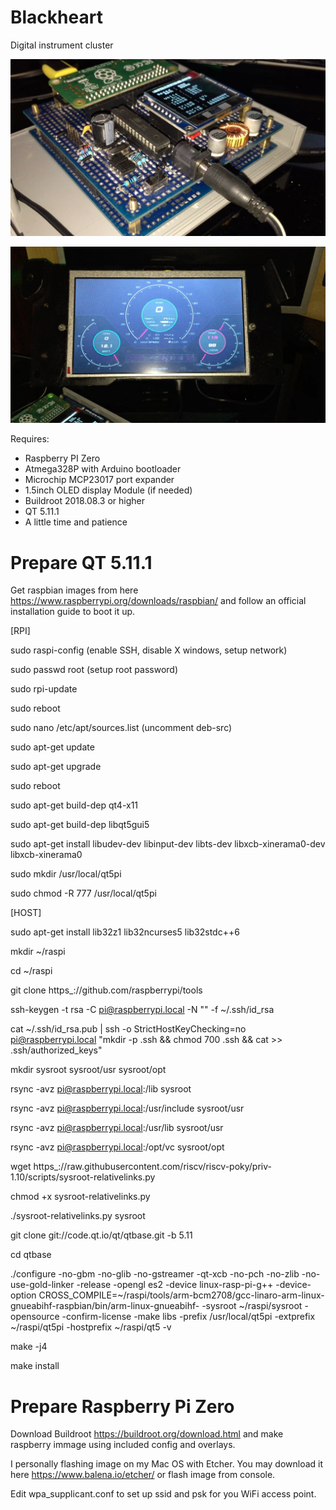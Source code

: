 # Blackheart
Digital instrument cluster

![preview 1](https://github.com/helimania/Blackheart/blob/master/preview1.jpg)

![preview 2](https://github.com/helimania/Blackheart/blob/master/preview2.jpg)

Requires:
- Raspberry PI Zero
- Atmega328P with Arduino bootloader
- Microchip MCP23017 port expander
- 1.5inch OLED display Module (if needed)
- Buildroot 2018.08.3 or higher
- QT 5.11.1
- А little time and patience

# Prepare QT 5.11.1

Get raspbian images from here https://www.raspberrypi.org/downloads/raspbian/ and follow an official installation guide to boot it up.

[RPI]

sudo raspi-config (enable SSH, disable X windows, setup network)

sudo passwd root (setup root password)

sudo rpi-update

sudo reboot

sudo nano /etc/apt/sources.list (uncomment deb-src)

sudo apt-get update

sudo apt-get upgrade

sudo reboot

sudo apt-get build-dep qt4-x11

sudo apt-get build-dep libqt5gui5

sudo apt-get install libudev-dev libinput-dev libts-dev libxcb-xinerama0-dev libxcb-xinerama0

sudo mkdir /usr/local/qt5pi

sudo chmod -R 777 /usr/local/qt5pi

[HOST]

sudo apt-get install lib32z1 lib32ncurses5 lib32stdc++6

mkdir ~/raspi

cd ~/raspi

git clone https_://github.com/raspberrypi/tools

ssh-keygen -t rsa -C pi@raspberrypi.local -N "" -f ~/.ssh/id_rsa

cat ~/.ssh/id_rsa.pub | ssh -o StrictHostKeyChecking=no pi@raspberrypi.local "mkdir -p .ssh && chmod 700 .ssh && cat >> .ssh/authorized_keys"

mkdir sysroot sysroot/usr sysroot/opt

rsync -avz pi@raspberrypi.local:/lib sysroot

rsync -avz pi@raspberrypi.local:/usr/include sysroot/usr

rsync -avz pi@raspberrypi.local:/usr/lib sysroot/usr

rsync -avz pi@raspberrypi.local:/opt/vc sysroot/opt

wget https_://raw.githubusercontent.com/riscv/riscv-poky/priv-1.10/scripts/sysroot-relativelinks.py

chmod +x sysroot-relativelinks.py

./sysroot-relativelinks.py sysroot

git clone git://code.qt.io/qt/qtbase.git -b 5.11

cd qtbase

./configure -no-gbm -no-glib -no-gstreamer -qt-xcb -no-pch -no-zlib -no-use-gold-linker -release -opengl es2 -device linux-rasp-pi-g++ -device-option CROSS_COMPILE=~/raspi/tools/arm-bcm2708/gcc-linaro-arm-linux-gnueabihf-raspbian/bin/arm-linux-gnueabihf- -sysroot ~/raspi/sysroot -opensource -confirm-license -make libs -prefix /usr/local/qt5pi -extprefix ~/raspi/qt5pi -hostprefix ~/raspi/qt5 -v

make -j4

make install

# Prepare Raspberry Pi Zero

Download Buildroot https://buildroot.org/download.html and make raspberry immage using included config and overlays.

I personally flashing image on my Mac OS with Etcher. You may download it here https://www.balena.io/etcher/ or flash image from console.

Edit wpa_supplicant.conf to set up ssid and psk for you WiFi access point.
